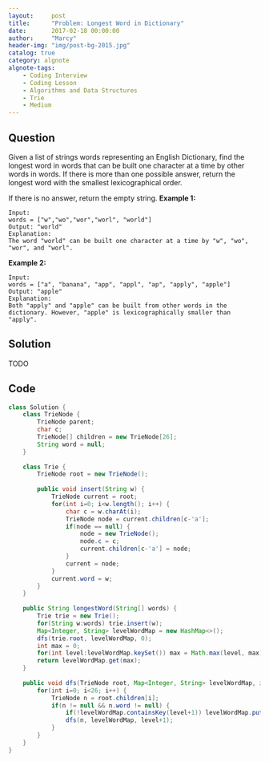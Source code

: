 ```yaml
---
layout:     post
title:      "Problem: Longest Word in Dictionary"
date:       2017-02-18 00:00:00
author:     "Marcy"
header-img: "img/post-bg-2015.jpg"
catalog: true
category: algnote
algnote-tags:
    - Coding Interview
    - Coding Lesson
    - Algorithms and Data Structures
    - Trie
    - Medium
---
```


## Question

Given a list of strings words representing an English Dictionary, find the longest word in words that can be built one character at a time by other words in words. If there is more than one possible answer, return the longest word with the smallest lexicographical order.

If there is no answer, return the empty string.
**Example 1:**
```
Input: 
words = ["w","wo","wor","worl", "world"]
Output: "world"
Explanation: 
The word "world" can be built one character at a time by "w", "wo", "wor", and "worl".
```
**Example 2:**
```
Input: 
words = ["a", "banana", "app", "appl", "ap", "apply", "apple"]
Output: "apple"
Explanation: 
Both "apply" and "apple" can be built from other words in the dictionary. However, "apple" is lexicographically smaller than "apply".
```

## Solution

TODO

## Code

```java
class Solution {
    class TrieNode {
        TrieNode parent;
        char c;
        TrieNode[] children = new TrieNode[26];
        String word = null;
    }
    
    class Trie {
        TrieNode root = new TrieNode();
        
        public void insert(String w) {
            TrieNode current = root;
            for(int i=0; i<w.length(); i++) {
                char c = w.charAt(i);
                TrieNode node = current.children[c-'a'];
                if(node == null) {
                    node = new TrieNode();
                    node.c = c;
                    current.children[c-'a'] = node;
                }
                current = node;
            }
            current.word = w;
        }
    }
    
    public String longestWord(String[] words) {
        Trie trie = new Trie();
        for(String w:words) trie.insert(w);
        Map<Integer, String> levelWordMap = new HashMap<>();
        dfs(trie.root, levelWordMap, 0);
        int max = 0;
        for(int level:levelWordMap.keySet()) max = Math.max(level, max);
        return levelWordMap.get(max);
    }
    
    public void dfs(TrieNode root, Map<Integer, String> levelWordMap, int level) {
        for(int i=0; i<26; i++) {
            TrieNode n = root.children[i];
            if(n != null && n.word != null) {
                if(!levelWordMap.containsKey(level+1)) levelWordMap.put(level+1, n.word);
                dfs(n, levelWordMap, level+1);
            }
        }
    }
}
```
